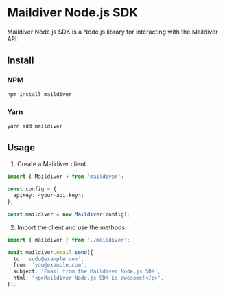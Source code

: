 # Maildiver Node.js SDK

Maildiver Node.js SDK is a Node.js library for interacting with the Maildiver API.

## Install

### NPM

```bash
npm install maildiver
```

### Yarn

```bash
yarn add maildiver
```

## Usage

1. Create a Maildiver client.

```typescript
import { Maildiver } from 'maildiver';

const config = {
  apiKey: <your-api-key>;
};

const maildiver = new Maildiver(config);
```

2. Import the client and use the methods.

```typescript
import { maildiver } from './maildiver';

await maildiver.email.send({
  to: 'sudo@example.com',
  from: 'you@example.com',
  subject: 'Email from the Maildiver Node.js SDK',
  html: '<p>Maildiver Node.js SDK is awesome!</p>',
});
```
